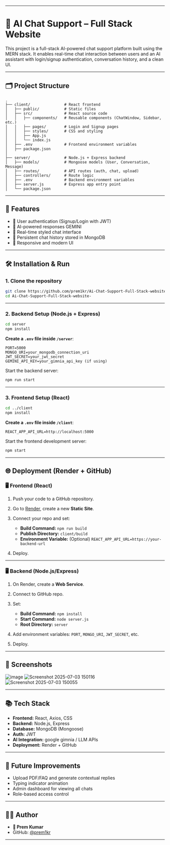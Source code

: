 

---

# 💬 AI Chat Support – Full Stack Website

This project is a full-stack AI-powered chat support platform built using the MERN stack. It enables real-time chat interaction between users and an AI assistant with login/signup authentication, conversation history, and a clean UI.

---

## 🗂 Project Structure

```
.
├── client/               # React frontend
│   ├── public/           # Static files
│   ├── src/              # React source code
│   │   ├── components/   # Reusable components (ChatWindow, Sidebar, etc.)
│   │   ├── pages/        # Login and Signup pages
│   │   ├── styles/       # CSS and styling
│   │   ├── App.js
│   │   └── index.js
│   ├── .env              # Frontend environment variables
│   ├── package.json
│
├── server/               # Node.js + Express backend
│   ├── models/           # Mongoose models (User, Conversation, Message)
│   ├── routes/           # API routes (auth, chat, upload)
│   ├── controllers/      # Route logic
│   ├── .env              # Backend environment variables
│   ├── server.js         # Express app entry point
│   └── package.json
```

---

## 🚀 Features

* 🔐 User authentication (Signup/Login with JWT)
* 🤖 AI-powered responses GEMINI
* 💬 Real-time styled chat interface
* 📁 Persistent chat history stored in MongoDB
* 🎨 Responsive and modern UI

---

## 🛠️ Installation & Run

### 1. Clone the repository

```bash
git clone https://github.com/prem1kr/Ai-Chat-Support-Full-Stack-website-.git
cd Ai-Chat-Support-Full-Stack-website-
```

---

### 2. Backend Setup (Node.js + Express)

```bash
cd server
npm install
```

**Create a `.env` file inside `/server`**:

```env
PORT=5000
MONGO_URI=your_mongodb_connection_uri
JWT_SECRET=your_jwt_secret
GEMINI_API_KEY=your_gimnia_api_key (if using)
```

Start the backend server:

```bash
npm run start
```

---

### 3. Frontend Setup (React)

```bash
cd ../client
npm install
```

**Create a `.env` file inside `/client`**:

```env
REACT_APP_API_URL=http://localhost:5000
```

Start the frontend development server:

```bash
npm start
```

---

## 🌐 Deployment (Render + GitHub)

### 🖥️ Frontend (React)

1. Push your code to a GitHub repository.

2. Go to [Render](https://render.com/), create a new **Static Site**.

3. Connect your repo and set:

   * **Build Command:** `npm run build`
   * **Publish Directory:** `client/build`
   * **Environment Variable:** (Optional) `REACT_APP_API_URL=https://your-backend-url`

4. Deploy.

---

### 🖥️ Backend (Node.js/Express)

1. On Render, create a **Web Service**.

2. Connect to GitHub repo.

3. Set:

   * **Build Command:** `npm install`
   * **Start Command:** `node server.js`
   * **Root Directory:** `server`

4. Add environment variables: `PORT`, `MONGO_URI`, `JWT_SECRET`, etc.

5. Deploy.

---

## 📸 Screenshots
![image](https://github.com/user-attachments/assets/01a7a994-a39b-4e82-9a0e-df12feff1eac)
![Screenshot 2025-07-03 150116](https://github.com/user-attachments/assets/98601b1a-2f6d-4c81-ab7a-0d25fb38846c)
![Screenshot 2025-07-03 150055](https://github.com/user-attachments/assets/3867c479-d9a6-477f-bc3f-a095897d6bfa)



---

## 📚 Tech Stack

* **Frontend:** React, Axios, CSS
* **Backend:** Node.js, Express
* **Database:** MongoDB (Mongoose)
* **Auth:** JWT
* **AI Integration:** google gimnia / LLM APIs
* **Deployment:** Render + GitHub

---

## 🧠 Future Improvements

* Upload PDF/FAQ and generate contextual replies
* Typing indicator animation
* Admin dashboard for viewing all chats
* Role-based access control

---

## 🧑‍💻 Author

* **👤 Prem Kumar**
* GitHub: [@prem1kr](https://github.com/prem1kr)

---
